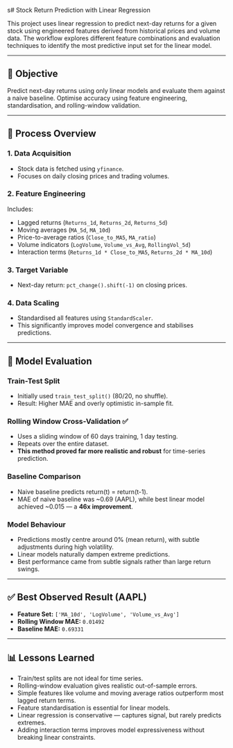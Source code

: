 s# Stock Return Prediction with Linear Regression

This project uses linear regression to predict next-day returns for a given stock using engineered features derived from historical prices and volume data. The workflow explores different feature combinations and evaluation techniques to identify the most predictive input set for the linear model.

---

## 📌 Objective

Predict next-day returns using only linear models and evaluate them against a naive baseline. Optimise accuracy using feature engineering, standardisation, and rolling-window validation.

---

## 🔧 Process Overview

### 1. Data Acquisition

* Stock data is fetched using `yfinance`.
* Focuses on daily closing prices and trading volumes.

### 2. Feature Engineering

Includes:

* Lagged returns (`Returns_1d`, `Returns_2d`, `Returns_5d`)
* Moving averages (`MA_5d`, `MA_10d`)
* Price-to-average ratios (`Close_to_MA5`, `MA_ratio`)
* Volume indicators (`LogVolume`, `Volume_vs_Avg`, `RollingVol_5d`)
* Interaction terms (`Returns_1d * Close_to_MA5`, `Returns_2d * MA_10d`)

### 3. Target Variable

* Next-day return: `pct_change().shift(-1)` on closing prices.

### 4. Data Scaling

* Standardised all features using `StandardScaler`.
* This significantly improves model convergence and stabilises predictions.

---

## 🧪 Model Evaluation

### Train-Test Split

* Initially used `train_test_split()` (80/20, no shuffle).
* Result: Higher MAE and overly optimistic in-sample fit.

### Rolling Window Cross-Validation ✅

* Uses a sliding window of 60 days training, 1 day testing.
* Repeats over the entire dataset.
* **This method proved far more realistic and robust** for time-series prediction.

### Baseline Comparison

* Naive baseline predicts return(t) = return(t-1).
* MAE of naive baseline was \~0.69 (AAPL), while best linear model achieved \~0.015 — a **46x improvement**.

### Model Behaviour

* Predictions mostly centre around 0% (mean return), with subtle adjustments during high volatility.
* Linear models naturally dampen extreme predictions.
* Best performance came from subtle signals rather than large return swings.

---

## ✅ Best Observed Result (AAPL)

* **Feature Set:** `['MA_10d', 'LogVolume', 'Volume_vs_Avg']`
* **Rolling Window MAE:** `0.01492`
* **Baseline MAE:** `0.69331`

---

## 📊 Lessons Learned

* Train/test splits are not ideal for time series.
* Rolling-window evaluation gives realistic out-of-sample errors.
* Simple features like volume and moving average ratios outperform most lagged return terms.
* Feature standardisation is essential for linear models.
* Linear regression is conservative — captures signal, but rarely predicts extremes.
* Adding interaction terms improves model expressiveness without breaking linear constraints.

